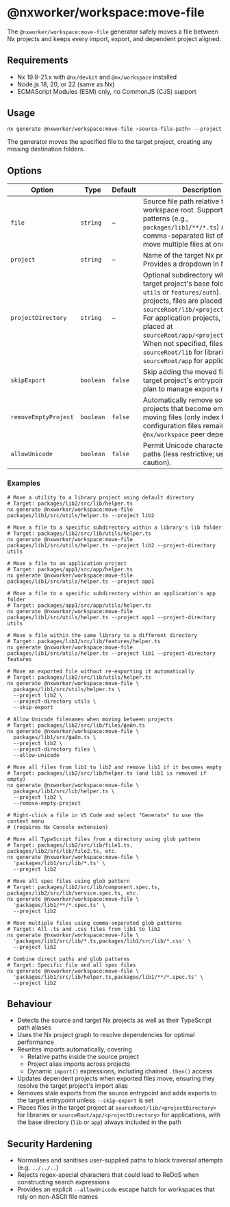 # @nxworker/workspace:move-file

The `@nxworker/workspace:move-file` generator safely moves a file between Nx projects and keeps every import, export, and dependent project aligned.

## Requirements

- Nx 19.8-21.x with `@nx/devkit` and `@nx/workspace` installed
- Node.js 18, 20, or 22 (same as Nx)
- ECMAScript Modules (ESM) only, no CommonJS (CJS) support

## Usage

```bash
nx generate @nxworker/workspace:move-file <source-file-path> --project <target-project-name>
```

The generator moves the specified file to the target project, creating any missing destination folders.

## Options

| Option | Type | Default | Description |
| --- | --- | --- | --- |
| `file` | `string` | – | Source file path relative to the workspace root. Supports glob patterns (e.g., `packages/lib1/**/*.ts`) and comma-separated list of patterns to move multiple files at once. |
| `project` | `string` | – | Name of the target Nx project. Provides a dropdown in Nx Console. |
| `projectDirectory` | `string` | – | Optional subdirectory within the target project's base folder (e.g., `utils` or `features/auth`). For library projects, files are placed at `sourceRoot/lib/<projectDirectory>`. For application projects, files are placed at `sourceRoot/app/<projectDirectory>`. When not specified, files go to `sourceRoot/lib` for libraries or `sourceRoot/app` for applications. |
| `skipExport` | `boolean` | `false` | Skip adding the moved file to the target project's entrypoint if you plan to manage exports manually. |
| `removeEmptyProject` | `boolean` | `false` | Automatically remove source projects that become empty after moving files (only index file and configuration files remain). Requires `@nx/workspace` peer dependency. |
| `allowUnicode` | `boolean` | `false` | Permit Unicode characters in file paths (less restrictive; use with caution). |

### Examples

```shell
# Move a utility to a library project using default directory
# Target: packages/lib2/src/lib/helper.ts
nx generate @nxworker/workspace:move-file packages/lib1/src/utils/helper.ts --project lib2

# Move a file to a specific subdirectory within a library's lib folder
# Target: packages/lib2/src/lib/utils/helper.ts
nx generate @nxworker/workspace:move-file packages/lib1/src/utils/helper.ts --project lib2 --project-directory utils

# Move a file to an application project
# Target: packages/app1/src/app/helper.ts
nx generate @nxworker/workspace:move-file packages/lib1/src/utils/helper.ts --project app1

# Move a file to a specific subdirectory within an application's app folder
# Target: packages/app1/src/app/utils/helper.ts
nx generate @nxworker/workspace:move-file packages/lib1/src/utils/helper.ts --project app1 --project-directory utils

# Move a file within the same library to a different directory
# Target: packages/lib1/src/lib/features/helper.ts
nx generate @nxworker/workspace:move-file packages/lib1/src/utils/helper.ts --project lib1 --project-directory features

# Move an exported file without re-exporting it automatically
# Target: packages/lib2/src/lib/utils/helper.ts
nx generate @nxworker/workspace:move-file \
  packages/lib1/src/utils/helper.ts \
  --project lib2 \
  --project-directory utils \
  --skip-export

# Allow Unicode filenames when moving between projects
# Target: packages/lib2/src/lib/files/файл.ts
nx generate @nxworker/workspace:move-file \
  packages/lib1/src/файл.ts \
  --project lib2 \
  --project-directory files \
  --allow-unicode

# Move all files from lib1 to lib2 and remove lib1 if it becomes empty
# Target: packages/lib2/src/lib/helper.ts (and lib1 is removed if empty)
nx generate @nxworker/workspace:move-file \
  packages/lib1/src/lib/helper.ts \
  --project lib2 \
  --remove-empty-project

# Right-click a file in VS Code and select "Generate" to use the context menu
# (requires Nx Console extension)

# Move all TypeScript files from a directory using glob pattern
# Target: packages/lib2/src/lib/file1.ts, packages/lib2/src/lib/file2.ts, etc.
nx generate @nxworker/workspace:move-file \
  'packages/lib1/src/lib/*.ts' \
  --project lib2

# Move all spec files using glob pattern
# Target: packages/lib2/src/lib/component.spec.ts, packages/lib2/src/lib/service.spec.ts, etc.
nx generate @nxworker/workspace:move-file \
  'packages/lib1/**/*.spec.ts' \
  --project lib2

# Move multiple files using comma-separated glob patterns
# Target: All .ts and .css files from lib1 to lib2
nx generate @nxworker/workspace:move-file \
  'packages/lib1/src/lib/*.ts,packages/lib1/src/lib/*.css' \
  --project lib2

# Combine direct paths and glob patterns
# Target: Specific file and all spec files
nx generate @nxworker/workspace:move-file \
  'packages/lib1/src/lib/helper.ts,packages/lib1/**/*.spec.ts' \
  --project lib2
```

## Behaviour

- Detects the source and target Nx projects as well as their TypeScript path aliases
- Uses the Nx project graph to resolve dependencies for optimal performance
- Rewrites imports automatically, covering
  - Relative paths inside the source project
  - Project alias imports across projects
  - Dynamic `import()` expressions, including chained `.then()` access
- Updates dependent projects when exported files move, ensuring they resolve the target project's import alias
- Removes stale exports from the source entrypoint and adds exports to the target entrypoint unless `--skip-export` is set
- Places files in the target project at `sourceRoot/lib/<projectDirectory>` for libraries or `sourceRoot/app/<projectDirectory>` for applications, with the base directory (`lib` or `app`) always included in the path

## Security Hardening

- Normalises and sanitises user-supplied paths to block traversal attempts (e.g. `../../..`)
- Rejects regex-special characters that could lead to ReDoS when constructing search expressions
- Provides an explicit `--allowUnicode` escape hatch for workspaces that rely on non-ASCII file names
